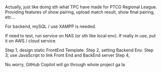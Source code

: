 Actually, just like doing sth what TPC have made for PTCG Regional League.
Providing features of show pairing, upload match result, show final pairing, etc...

For backend, mySQL / use XAMPP is needed. 

If need to test, run service on NAS (or sth like local env). 
If really in use, put it on AWS / cloud service.

Step 1, design static FrontEnd Template.
Step 2, setting Backend Env. 
Step 3, use JavaScript to link Front End and BackEnd server
Step 4, 

No worry, GitHub Copilot will go through whole project ga la
